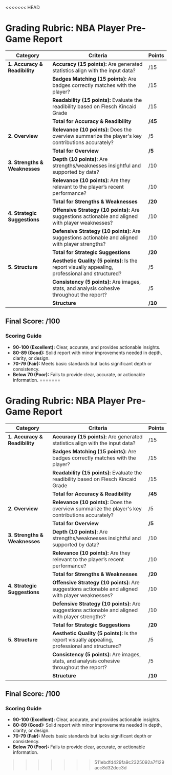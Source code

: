 <<<<<<< HEAD
# Grading Rubric: NBA Player Pre-Game Report

| **Category**                | **Criteria**                                                                                      | **Points** |
|-----------------------------|---------------------------------------------------------------------------------------------------|------------|
| **1. Accuracy & Readibility**| **Accuracy (15 points):** Are generated statistics align with the input data?                    | /15        |
|                             | **Badges Matching (15 points):** Are badges correctly matches with the player?                    | /15        |
|                             | **Readability (15 points):** Evaluate the readibility based on Flesch Kincaid Grade               | /15        |
|                             | **Total for Accuracy & Readibility**                                                              | **/45**    |
| **2. Overview**             | **Relevance (10 points):** Does the overview summarize the player's key contributions accurately? | /5         |
|                             | **Total for Overview**                                                                            | **/5**     |
| **3. Strengths & Weaknesses** | **Depth (10 points):** Are strengths/weaknesses insightful and supported by data?               | /10        |
|                             | **Relevance (10 points):** Are they relevant to the player’s recent performance?                  | /10        |
|                             | **Total for Strengths & Weaknesses**                                                              | **/20**    |
| **4. Strategic Suggestions**| **Offensive Strategy (10 points):** Are suggestions actionable and aligned with player weaknesses?| /10        |
|                             | **Defensive Strategy (10 points):** Are suggestions actionable and aligned with player strengths? | /10        |
|                             | **Total for Strategic Suggestions**                                                               | **/20**    |
| **5. Structure**            |  **Aesthetic Quality (5 points):** Is the report visually appealing, professional and structured? | /5         |
|                             | **Consistency (5 points):** Are images, stats, and analysis cohesive throughout the report?       | /5         |
|                             | **Structure**                                                                                     | **/10**    |


## Final Score: **/100**

### Scoring Guide
- **90-100 (Excellent):** Clear, accurate, and provides actionable insights.
- **80-89 (Good):** Solid report with minor improvements needed in depth, clarity, or design.
- **70-79 (Fair):** Meets basic standards but lacks significant depth or consistency.
- **Below 70 (Poor):** Fails to provide clear, accurate, or actionable information.
=======
# Grading Rubric: NBA Player Pre-Game Report

| **Category**                | **Criteria**                                                                                      | **Points** |
|-----------------------------|---------------------------------------------------------------------------------------------------|------------|
| **1. Accuracy & Readibility**| **Accuracy (15 points):** Are generated statistics align with the input data?                    | /15        |
|                             | **Badges Matching (15 points):** Are badges correctly matches with the player?                    | /15        |
|                             | **Readability (15 points):** Evaluate the readibility based on Flesch Kincaid Grade               | /15        |
|                             | **Total for Accuracy & Readibility**                                                              | **/45**    |
| **2. Overview**             | **Relevance (10 points):** Does the overview summarize the player's key contributions accurately? | /5         |
|                             | **Total for Overview**                                                                            | **/5**     |
| **3. Strengths & Weaknesses** | **Depth (10 points):** Are strengths/weaknesses insightful and supported by data?               | /10        |
|                             | **Relevance (10 points):** Are they relevant to the player’s recent performance?                  | /10        |
|                             | **Total for Strengths & Weaknesses**                                                              | **/20**    |
| **4. Strategic Suggestions**| **Offensive Strategy (10 points):** Are suggestions actionable and aligned with player weaknesses?| /10        |
|                             | **Defensive Strategy (10 points):** Are suggestions actionable and aligned with player strengths? | /10        |
|                             | **Total for Strategic Suggestions**                                                               | **/20**    |
| **5. Structure**            |  **Aesthetic Quality (5 points):** Is the report visually appealing, professional and structured? | /5         |
|                             | **Consistency (5 points):** Are images, stats, and analysis cohesive throughout the report?       | /5         |
|                             | **Structure**                                                                                     | **/10**    |


## Final Score: **/100**

### Scoring Guide
- **90-100 (Excellent):** Clear, accurate, and provides actionable insights.
- **80-89 (Good):** Solid report with minor improvements needed in depth, clarity, or design.
- **70-79 (Fair):** Meets basic standards but lacks significant depth or consistency.
- **Below 70 (Poor):** Fails to provide clear, accurate, or actionable information.
>>>>>>> 511ebdfd429fa9c2325092a7f129acc8d32dec3d

